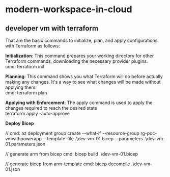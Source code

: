 # modern-workspace-in-cloud


## developer vm with terraform
That are the basic commands to initialize, plan, and apply configurations with Terraform as follows:

**Initialization**: This command prepares your working directory for other Terraform commands, downloading the necessary provider plugins.  
cmd: terraform init

**Planning**: This command shows you what Terraform will do before actually making any changes. It's a way to see what changes will be made without applying them.  
cmd: terraform plan

**Applying with Enforcement**: The apply command is used to apply the changes required to reach the desired state  
terraform apply -auto-approve

**Deploy Bicep**

// 
cmd: az deployment group create --what-if  --resource-group rg-poc-vmwithpowerapp --template-file .\dev-vm-01.bicep --parameters .\dev-vm-01.parameters.json

// generate arm from bicep
cmd: bicep build .\dev-vm-01.bicep

// generate bicep from arm-template
cmd: bicep decompile .\dev-vm-01.json